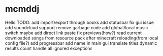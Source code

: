 # mcmddj
 Hello
TODO:
add import/export through books
add statusbar
fix gui issue
add soundcloud support
remove garbage code
add global/local music switch
maybe add direct link paste
fix previews(how?)
read current downloaded songs from resource pack after minecraft reloading(from local config file?)
add progressbar
add name in main gui
translate titles
dynamic results count
handle all ignored exceptions
